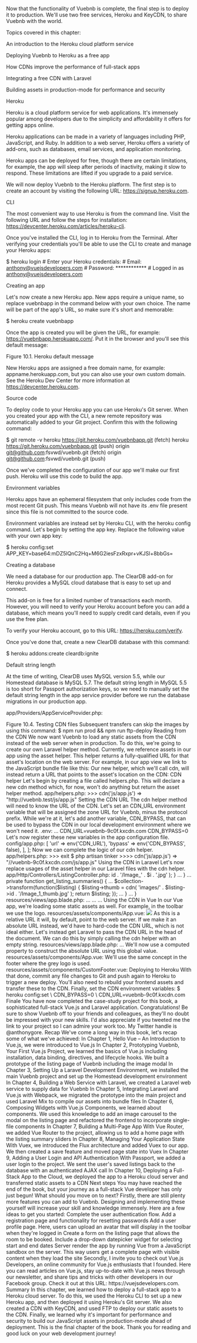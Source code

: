 Now that the functionality of Vuebnb is complete, the final step is to deploy it to production. We'll use two free services, Heroku and KeyCDN, to share Vuebnb with the world.

Topics covered in this chapter:

An introduction to the Heroku cloud platform service

Deploying Vuebnb to Heroku as a free app

How CDNs improve the performance of full-stack apps

Integrating a free CDN with Laravel

Building assets in production-mode for performance and security

Heroku

Heroku is a cloud platform service for web applications. It's immensely popular among developers due to the simplicity and affordability it offers for getting apps online.

Heroku applications can be made in a variety of languages including PHP, JavaScript, and Ruby. In addition to a web server, Heroku offers a variety of add-ons, such as databases, email services, and application monitoring.

Heroku apps can be deployed for free, though there are certain limitations, for example, the app will sleep after periods of inactivity, making it slow to respond. These limitations are lifted if you upgrade to a paid service.

We will now deploy Vuebnb to the Heroku platform. The first step is to create an account by visiting the following URL: https://signup.heroku.com.

CLI

The most convenient way to use Heroku is from the command line. Visit the following URL and follow the steps for installation: https://devcenter.heroku.com/articles/heroku-cli.

Once you've installed the CLI, log in to Heroku from the Terminal. After verifying your credentials you'll be able to use the CLI to create and manage your Heroku apps:

$ heroku login # Enter your Heroku credentials: # Email: anthony@vuejsdevelopers.com # Password: ************ # Logged in as anthony@vuejsdevelopers.com

Creating an app

Let's now create a new Heroku app. New apps require a unique name, so replace vuebnbapp in the command below with your own choice. The name will be part of the app's URL, so make sure it's short and memorable:

$ heroku create vuebnbapp

Once the app is created you will be given the URL, for example: https://vuebnbapp.herokuapp.com/. Put it in the browser and you'll see this default message:

Figure 10.1. Heroku default message

New Heroku apps are assigned a free domain name, for example: appname.herokuapp.com, but you can also use your own custom domain. See the Heroku Dev Center for more information at https://devcenter.heroku.com.

Source code

To deploy code to your Heroku app you can use Heroku's Git server. When you created your app with the CLI, a new remote repository was automatically added to your Git project. Confirm this with the following command:

$ git remote -v heroku https://git.heroku.com/vuebnbapp.git (fetch) heroku https://git.heroku.com/vuebnbapp.git (push) origin git@github.com:fsvwd/vuebnb.git (fetch) origin git@github.com:fsvwd/vuebnb.git (push)

Once we've completed the configuration of our app we'll make our first push. Heroku will use this code to build the app.

Environment variables

Heroku apps have an ephemeral filesystem that only includes code from the most recent Git push. This means Vuebnb will not have its .env file present since this file is not committed to the source code.

Environment variables are instead set by Heroku CLI, with the heroku config command. Let's begin by setting the app key. Replace the following value with your own app key:

$ heroku config:set APP_KEY=base64:mDZ5lQnC2Hq+M6G2iesFzxRxpr+vKJSl+8bbGs=

Creating a database

We need a database for our production app. The ClearDB add-on for Heroku provides a MySQL cloud database that is easy to set up and connect.

This add-on is free for a limited number of transactions each month. However, you will need to verify your Heroku account before you can add a database, which means you'll need to supply credit card details, even if you use the free plan.

To verify your Heroku account, go to this URL: https://heroku.com/verify.

Once you've done that, create a new ClearDB database with this command:

$ heroku addons:create cleardb:ignite

Default string length

At the time of writing, ClearDB uses MySQL version 5.5, while our Homestead database is MySQL 5.7. The default string length in MySQL 5.5 is too short for Passport authorization keys, so we need to manually set the default string length in the app service provider before we run the database migrations in our production app.

app/Providers/AppServiceProvider.php:

<?php ... use Illuminate\Support\Facades\Schema; class AppServiceProvider extends ServiceProvider { ... public function boot() { Schema::defaultStringLength(191); } ... }

Configuration

When you installed the ClearDB add-on, a new environment variable, CLEARDB_DATABASE_URL, was automatically set. Let's read its value using the heroku config:get command:

$ heroku config:get CLEARDB_DATABASE_URL # mysql://b221344377ce82c:398z940v@us-cdbr-iron-east-03.cleardb.net/heroku_n0b30ea856af46f?reconnect=true

In a Laravel project, the database is connected by setting values for DB_HOST and DB_DATABASE. We can extract the values for these from the CLEARDB_DATABASE_URL variable, which is in the form:

mysql://[DB_USERNAME]:[DB_PASSWORD]@[DB_HOST]/[DB_DATABASE]?reconnect=true

Once you've extracted the values, set the applicable environment variables in the Heroku app:

$ heroku config:set \ DB_HOST=us-cdbr-iron-east-03.cleardb.net \ DB_DATABASE=heroku_n0b30ea856af46f \ DB_USERNAME=b221344377ce82c \ DB_PASSWORD=398z940v

Configuring a web server

Web server configuration for Heroku is done via a special file called Procfile (no file extension) that lives in the root of your project directory.

Let's now create that file:

$ touch Procfile

Each line of the Procfile is a declaration that tells Heroku how to run various pieces of your app. Let's create a Procfile for Vuebnb now and add this single declaration.

Procfile:

web: vendor/bin/heroku-php-apache2 public/

The part to the left of the colon is the process type. The web process type defines where HTTP requests are sent in the app. The part to the right is the command to run or start that process. We will route requests to an Apache server that points to the public directory of our app.

Passport keys

In Chapter 9, Adding a User Login and API Authentication with Passport, we created encryption keys for Passport with the php artisan passport:install command. These keys are stored in text files that can be found in the storage directory.

Encryption keys should not be under version control, as this would make them insecure. Instead, we need to regenerate these keys on each deploy. We can do this by adding a post-install script to our composer file.

composer.json:

"scripts": {

...

"post-install-cmd": [ "Illuminate\\Foundation\\ComposerScripts::postInstall", "php artisan optimize",

"php artisan passport:install" ],

}

Deployment

We've done all the necessary set up and configuration, so we're ready now to deploy Vuebnb. Make sure you commit any file changes to your Git repository and push to the master branch of the Heroku Git server:

$ git add --all $ git commit -m "Ready for deployment!" $ git push heroku master

During the push you'll see the output similar to the following:

Figure 10.2. Git output after a push to Heroku

Something wrong with your Heroku app that needs debugging? heroku logs --tail will show you the Terminal output from your Heroku app. You can also set the APP_DEBUG=true environment variable to debug Laravel. Remember to set it back to false when you've finished, though.

Migration and seed

Once the deploy completes, we will migrate our tables and seed the database. You can run Artisan and other app commands on the production app via Heroku CLI by preceding them with heroku run:

$ heroku run php artisan migrate --seed

Once the migration and seeding are complete, we can attempt to view the app via the browser. The page should be served but you'll see these mixed content errors:

Figure 10.3. Console errors

Fixing these errors won't help much, as the files referred to are not on the server anyway. Let's deal with that issue first.

Serving static assets

Since our static assets, that is, CSS, JavaScript and image files, are not in version control, they have not been deployed to our Heroku app server.

This is okay, though, as a better option is to serve them via a CDN. In this part of the chapter, we'll set up an account with KeyCDN and serve our static assets from there.

Content distribution networks

When a server receives an incoming HTTP request, it usually responds with one of two types of content: dynamic or static. Dynamic content includes web pages or AJAX responses containing data specific to that request, for example, a web page with user data inserted via Blade.

Static content includes images, JavaScript, and CSS files that do not change between requests. It's inefficient to use a web server for serving static content since it unnecessarily engages the server resources to simply return a file.

A Content Delivery Network (CDN) is a network of servers, usually in different locations around the world, that are optimized for delivering static assets more quickly and cheaply than your typical web server.

KeyCDN

There are many different CDN services available, but in this book we'll use KeyCDN as it offers an easy-to-use service with a free usage tier.

Let's sign up for an account by visiting this link and following the instructions: https://app.keycdn.com/signup.

Once you have created and confirmed a new KeyCDN account, add a new zone by visiting the following link. Zones are simply collections of assets; you'd probably have a different zone for each website you're managing with KeyCDN. Call your new zone vuebnb and make sure it's a Push zone type, which will allow us to add files with FTP: https://app.keycdn.com/zones/add.

Uploading files with FTP

We will now push our static assets to the CDN with FTP. You could use an FTP utility such as Filezilla to do this, but I've included a Node script with the project, scripts/ftp.js, that allows you to do it with a simple command.

The script requires a few NPM packages, so install those first:

$ npm i --save-dev dotenv ftp recursive-readdir

Environment variables

In order to connect to your KeyCDN account, the FTP script requires a few environment variables to be set. Let's create a new file called .env.node to keep this configuration separate from the main Laravel project:

$ touch .env.node

The URL used for FTP-ing to KeyCDN is ftp.keycdn.com. The username and password will be the same as those you created an account with, so be sure to replace those in the values in the following code. The remote directory will be the same as the name of the zone you created.

.env.node:

FTP_HOST=ftp.keycdn.com FTP_USER=anthonygore FTP_PWD=********* FTP_REMOTE_DIR=vuebnb FTP_SKIP_IMAGES=0

Skipping images

The files we need to transfer to the CDN are in the public/css, public/js, public/fonts, and public/images directories. The FTP script has been configured to recursively copy these.

If you set the FTP_SKIP_IMAGES environment variable to true, however, the script will ignore any files in public/images. You'll want to do this after you've run the script the first time, as the images don't change and take quite a while to transfer.

.env.node:

FTP_SKIP_IMAGES=1

You can see how this takes effect in scripts/ftp.js:

let folders = [ 'css', 'js', 'fonts' ]; if (process.env.FTP_SKIP_IMAGES == 0) { folders.push('images'); }

NPM scripts

To make it easy to use the FTP script, add the following script definitions to your package.json file.

package.json:

"ftp-deploy-with-images": "cross-env node ./ftp.js", "ftp-deploy": "cross-env FTP_SKIP_IMAGES=1 node ./ftp.js"

Production build

Before you run the FTP script, be sure to first build your app for production with the npm run prod command. This runs a Webpack build with the NODE_ENV=production environment variable set.

A production build ensures your assets are optimized for a production environment. For example, when Vue.js is bundled in production mode, it will not include warnings and tips, and will disable Vue Devtools. You can see how this is achieved from this snippet of the vue.runtime.common.js module.

node_modules/vue/dist/vue.runtime.common.js:

/** * Show production mode tip message on boot? */ productionTip: process.env.NODE_ENV !== 'production', /** * Whether to enable devtools */ devtools: process.env.NODE_ENV !== 'production',

Webpack will also run certain production-only plugins during a production build to ensure your bundle files are as small and secure as possible.

Running the FTP script

The first time you run the FTP script you will need to copy all the files, including images. This will take some time, probably 20 to 30 minutes depending on your Internet connection speed:

$ npm run prod && npm run ftp-deploy-with-images

Once the transfer completes, uploaded files will be available at the zone URL, for example, http://vuebnb-9c0f.kxcdn.com. The path to a file will be relative to the public folder, for example, public/css/vue-style.css will be available at [ZONE_URL]/css/vue-style.css.

Test a few files to ensure the transfer was successful:

>

Figure 10.4. Testing CDN files

Subsequent transfers can skip the images by using this command:

$ npm run prod && npm run ftp-deploy

Reading from the CDN

We now want Vuebnb to load any static assets from the CDN instead of the web server when in production. To do this, we're going to create our own Laravel helper method.

Currently, we reference assets in our app using the asset helper. This helper returns a fully-qualified URL for that asset's location on the web server. For example, in our app view we link to the JavaScript bundle file like this:

<script type="text/javascript" src="{{ asset('js/app.js') }}"></script>

Our new helper, which we'll call cdn, will instead return a URL that points to the asset's location on the CDN:

<script type="text/javascript" src="{{ cdn('js/app.js') }}"></script>

CDN helper

Let's begin by creating a file called helpers.php. This will declare a new cdn method which, for now, won't do anything but return the asset helper method.

app/helpers.php:

<?php if (!function_exists('cdn')) { function cdn($asset) { return asset($asset); } }

To ensure this helper is available to be used anywhere in our app, we can use Composer's autoload feature. This makes a class or file available to all other files without them having to manually include or require it.

composer.json:

... "autoload": { "classmap": [ ... ], "psr-4": { ... }, "files": [ "app/helpers.php" ] }, ...

Each time you modify Composer's autoload declaration you need to run dump-autoload:

$ composer dump-autoload

With that done, the cdn helper will be available for use within our app. Let's test it with Tinker:

$ php artisan tinker >>>> cdn('js/app.js') => "http://vuebnb.test/js/app.js"

Setting the CDN URL

The cdn helper method will need to know the URL of the CDN. Let's set an CDN_URL environment variable that will be assigned the zone URL for Vuebnb, minus the protocol prefix.

While we're at it, let's add another variable, CDN_BYPASS, that can be used to bypass the CDN in our local development environment where we won't need it.

.env:

... CDN_URL=vuebnb-9c0f.kxcdn.com CDN_BYPASS=0

Let's now register these new variables in the app configuration file.

config/app.php:

<?php return [ ... // CDN 'cdn' => [ 'url' => env('CDN_URL'), 'bypass' => env('CDN_BYPASS', false), ], ];

Now we can complete the logic of our cdn helper.

app/helpers.php:

<?php use Illuminate\Support\Facades\Config; if (!function_exists('cdn')) { function cdn($asset) { if (Config::get('app.cdn.bypass') || !Config::get('app.cdn.url')) { return asset($asset); } else { return "//" . Config::get('app.cdn.url') . '/' . $asset; } } }

If you still have Tinker open, exit and re-enter, and test the changes work as expected:

>>>> exit

$ php artisan tinker >>>> cdn('js/app.js') => "//vuebnb-9c0f.kxcdn.com/js/app.js"

Using the CDN in Laravel

Let's now replace usages of the asset helper in our Laravel files with the cdn helper.

app/Http/Controllers/ListingController.php:

<?php ... class ListingController extends Controller { private function get_listing($listing) { ... for($i = 1; $i <=4; $i++) { $model['image_' . $i] = cdn(

'images/' . $listing->id . '/Image_' . $i . '.jpg'

); } ... } ... private function get_listing_summaries() { ... $collection->transform(function($listing) { $listing->thumb = cdn( 'images/' . $listing->id . '/Image_1_thumb.jpg' ); return $listing; }); ... } ... }

resources/views/app.blade.php:

<html> <head> ... <link rel="stylesheet" href="{{ cdn('css/style.css') }}" type="text/css"> <link rel="stylesheet" href="{{ cdn('css/vue-style.css') }}" type="text/css"> ... </head> <body> ... <script src="{{ cdn('js/app.js') }}"></script> </body> </html>

Using the CDN in Vue

In our Vue app, we're loading some static assets as well. For example, in the toolbar we use the logo.

resources/assets/components/App.vue:

<img class="icon" src="/images/logo.png">

As this is a relative URL it will, by default, point to the web server. If we make it an absolute URL instead, we'd have to hard-code the CDN URL, which is not ideal either.

Let's instead get Laravel to pass the CDN URL in the head of the document. We can do this by simply calling the cdn helper with an empty string.

resources/views/app.blade.php:

<head> ... <script type="text/javascript"> ...

window.cdn_url = "{{ cdn('') }}"; </script> </head>

We'll now use a computed property to construct the absolute URL using this global value.

resources/assets/components/App.vue:

<template> ... <router-link :to="{ name: 'home' }"> <img class="icon" :src="logoUrl"> <h1>vuebnb</h1> </router-link> ... </template> <script> export default { computed: { logoUrl() { return `${window.cdn_url || ''}images/logo.png`; } }, ... } </script> <style>...</style>

We'll use the same concept in the footer where the grey logo is used.

resources/assets/components/CustomFooter.vue:

<template> ... <img class="icon" :src="logoUrl"> ... </template> <script> export default { computed: { containerClass() { ... }, logoUrl() { return `${window.cdn_url || ''}images/logo_grey.png`; } }, } </script>

Deploying to Heroku

With that done, commit any file changes to Git and push again to Heroku to trigger a new deploy. You'll also need to rebuild your frontend assets and transfer these to the CDN.

Finally, set the CDN environment variables:

$ heroku config:set \ CDN_BYPASS=0 \ CDN_URL=vuebnb-9c0f.kxcdn.com

Finale

You have now completed the case-study project for this book, a sophisticated full-stack Vue.js and Laravel application. Congratulations!

Be sure to show Vuebnb off to your friends and colleagues, as they'll no doubt be impressed with your new skills. I'd also appreciate if you tweeted me the link to your project so I can admire your work too. My Twitter handle is @anthonygore.

Recap

We've come a long way in this book, let's recap some of what we've achieved:

In Chapter 1, Hello Vue – An Introduction to Vue.js, we were introduced to Vue.js

In Chapter 2, Prototyping Vuebnb, Your First Vue.js Project, we learned the basics of Vue.js including installation, data binding, directives, and lifecycle hooks. We built a prototype of the listing page of Vuebnb including the image modal

In Chapter 3, Setting Up a Laravel Development Environment, we installed the main Vuebnb project and set up the Homestead development environment

In Chapter 4, Building a Web Service with Laravel, we created a Laravel web service to supply data for Vuebnb

In Chapter 5, Integrating Laravel and Vue.js with Webpack, we migrated the prototype into the main project and used Laravel Mix to compile our assets into bundle files

In Chapter 6, Composing Widgets with Vue.js Components, we learned about components. We used this knowledge to add an image carousel to the modal on the listing page and refactored the frontend to incorporate single-file components

In Chapter 7, Building a Multi-Page App With Vue Router, we added Vue Router to the project, allowing us to add a home page with the listing summary sliders

In Chapter 8, Managing Your Application State With Vuex, we introduced the Flux architecture and added Vuex to our app. We then created a save feature and moved page state into Vuex

In Chapter 9, Adding a User Login and API Authentication With Passport, we added a user login to the project. We sent the user's saved listings back to the database with an authenticated AJAX call

In Chapter 10, Deploying a Full-Stack App to the Cloud, we deployed the app to a Heroku cloud server and transferred static assets to a CDN

Next steps

You may have reached the end of the book, but your journey as a full-stack Vue developer has only just begun! What should you move on to next?

Firstly, there are still plenty more features you can add to Vuebnb. Designing and implementing these yourself will increase your skill and knowledge immensely. Here are a few ideas to get you started:

Complete the user authentication flow. Add a registration page and functionality for resetting passwords

Add a user profile page. Here, users can upload an avatar that will display in the toolbar when they're logged in

Create a form on the listing page that allows the room to be booked. Include a drop-down datepicker widget for selecting start and end dates

Server render the app by running Vue from a JavaScript sandbox on the server. This way users get a complete page with visible content when they load the site

Secondly, I invite you to check out Vue.js Developers, an online community for Vue.js enthusiasts that I founded. Here you can read articles on Vue.js, stay up-to-date with Vue.js news through our newsletter, and share tips and tricks with other developers in our Facebook group.

Check it out at this URL: https://vuejsdevelopers.com.

Summary

In this chapter, we learned how to deploy a full-stack app to a Heroku cloud server. To do this, we used the Heroku CLI to set up a new Heroku app, and then deployed it using Heroku's Git server.

We also created a CDN with KeyCDN, and used FTP to deploy our static assets to the CDN.

Finally, we learned why it's important for performance and security to build our JavaScript assets in production-mode ahead of deployment.

This is the final chapter of the book. Thank you for reading and good luck on your web development journey!

